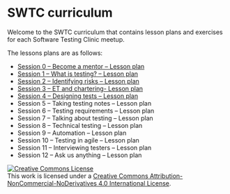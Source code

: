 # SWTC curriculum

Welcome to the SWTC curriculum that contains lesson plans and exercises for each Software Testing Clinic meetup.

The lessons plans are as follows:

* [Session 0 – Become a mentor – Lesson plan](lesson-plans/become-a-mentor.md)
* [Session 1 – What is testing? – Lesson plan](lesson-plans/what-is-testing.md)
* [Session 2 – Identifying risks – Lesson plan](lesson-plans/session-2-identifying-risks-lesson-plan.md)
* [Session 3 – ET and chartering- Lesson plan](lesson-plans/session-3-et-and-chartering-lesson-plan.md)
* [Session 4 – Designing tests – Lesson plan](lesson-plans/session-4-designing-tests-lesson-plan.md)
* Session 5 – Taking testing notes – Lesson plan
* Session 6 – Testing requirements – Lesson plan
* Session 7 – Talking about testing – Lesson plan
* Session 8 – Technical testing – Lesson plan
* Session 9 – Automation – Lesson plan
* Session 10 – Testing in agile – Lesson plan
* Session 11 – Interviewing testers – Lesson plan
* Session 12 – Ask us anything – Lesson plan

[![Creative Commons License](https://i.creativecommons.org/l/by-nc-nd/4.0/88x31.png)](http://creativecommons.org/licenses/by-nc-nd/4.0/)  
This work is licensed under a [Creative Commons Attribution-NonCommercial-NoDerivatives 4.0 International License](http://creativecommons.org/licenses/by-nc-nd/4.0/).

